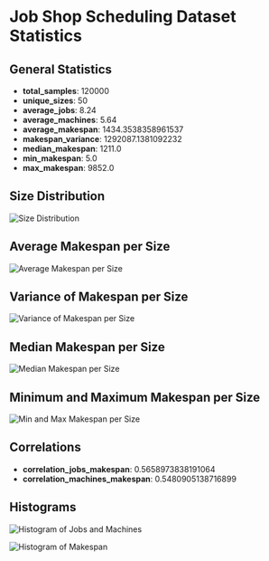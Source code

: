 # Job Shop Scheduling Dataset Statistics

## General Statistics
- **total_samples**: 120000
- **unique_sizes**: 50
- **average_jobs**: 8.24
- **average_machines**: 5.64
- **average_makespan**: 1434.3538358961537
- **makespan_variance**: 1292087.1381092232
- **median_makespan**: 1211.0
- **min_makespan**: 5.0
- **max_makespan**: 9852.0

## Size Distribution
![Size Distribution](data_card_plots/size_distribution.png)

## Average Makespan per Size
![Average Makespan per Size](data_card_plots/average_makespan_per_size.png)

## Variance of Makespan per Size
![Variance of Makespan per Size](data_card_plots/variance_makespan_per_size.png)

## Median Makespan per Size
![Median Makespan per Size](data_card_plots/median_makespan_per_size.png)

## Minimum and Maximum Makespan per Size
![Min and Max Makespan per Size](data_card_plots/min_max_makespan_per_size.png)

## Correlations
- **correlation_jobs_makespan**: 0.5658973838191064
- **correlation_machines_makespan**: 0.5480905138716899

## Histograms
![Histogram of Jobs and Machines](data_card_plots/jobs_machines_histogram.png)

![Histogram of Makespan](data_card_plots/makespan_histogram.png)
